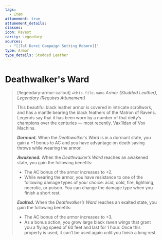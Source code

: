 ```yaml
---
tags:
  - Item
attunement: true
attunement_details: 
classes: 
icon: RaVest
rarity: Legendary
sources:
  - "[[Tal'Dorei Campaign Setting Reborn]]"
type: Armor
type_details: Studded Leather
---
```

# Deathwalker's Ward
>[!legendary-armor-callout] `=this.file.name`
>*Armor (Studded Leather), Legendary (Requires Attunement)*
>
>This beautiful black leather armor is covered in intricate scrollwork, and has a mantle bearing the black feathers of the Matron of Ravens. Legends say that it has been worn by a number of that deity’s champions over the centuries — most recently, Vax’ildan of Vox Machina.
>
>***Dormant.*** When the *Deathwalker’s Ward* is in a dormant state, you gain a +1 bonus to AC and you have advantage on death saving throws while wearing the armor.
>
>***Awakened.*** When the *Deathwalker’s Ward* reaches an awakened state, you gain the following benefits:
>
>* The AC bonus of the armor increases to +2.
>* While wearing the armor, you have resistance to one of the following damage types of your choice: acid, cold, fire, lightning, necrotic, or poison. You can change the damage type when you finish a short rest.
>
>***Exalted.*** When the *Deathwalker’s Ward* reaches an exalted state, you gain the following benefits:
>
>* The AC bonus of the armor increases to +3.
>* As a bonus action, you grow large black raven wings that grant you a flying speed of 60 feet and last for 1 hour. Once this property is used, it can’t be used again until you finish a long rest.
>
>

